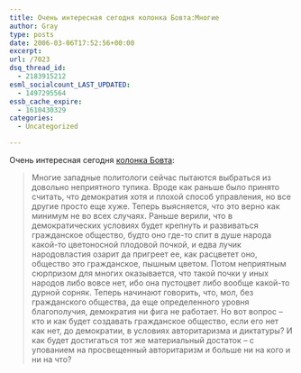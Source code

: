 ```yaml
---
title: Очень интересная сегодня колонка Бовта:Многие
author: Gray
type: posts
date: 2006-03-06T17:52:56+00:00
excerpt:
url: /7023
dsq_thread_id:
  - 2183915212
esml_socialcount_LAST_UPDATED:
  - 1497295564
essb_cache_expire:
  - 1610430329
categories:
  - Uncategorized

---
```








Очень интересная сегодня <a href="http://www.gazeta.ru/column/bovt/555489.shtml" target="_blank">колонка Бовта</a>:

> Многие западные политологи сейчас пытаются выбраться из довольно неприятного тупика. Вроде как раньше было принято считать, что демократия хотя и плохой способ управления, но все другие просто еще хуже. Теперь выясняется, что это верно как минимум не во всех случаях. Раньше верили, что в демократических условиях будет крепнуть и развиваться гражданское общество, будто оно где-то спит в душе народа какой-то цветоносной плодовой почкой, и едва лучик народовластия озарит да пригреет ее, как расцветет оно, общество это гражданское, пышным цветом. Потом неприятным сюрпризом для многих оказывается, что такой почки у иных народов либо вовсе нет, ибо она пустоцвет либо вообще какой-то дурной сорняк. Теперь начинают говорить, что, мол, без гражданского общества, да еще определенного уровня благополучия, демократия ни фига не работает. Но вот вопрос &#8211; кто и как будет создавать гражданское общество, если его нет как нет, до демократии, в условиях авторитаризма и диктатуры? И как будет достигаться тот же материальный достаток &#8211; с упованием на просвещенный авторитаризм и больше ни на кого и ни на что?